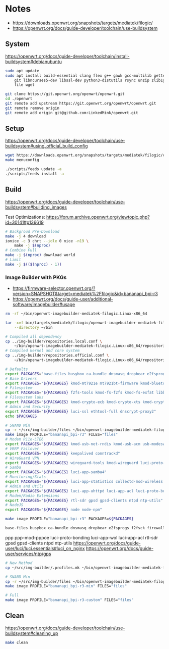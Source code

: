 # Notes

- https://downloads.openwrt.org/snapshots/targets/mediatek/filogic/
- https://openwrt.org/docs/guide-developer/toolchain/use-buildsystem

## System

https://openwrt.org/docs/guide-developer/toolchain/install-buildsystem#debianubuntu

```sh
sudo apt update
sudo apt install build-essential clang flex g++ gawk gcc-multilib gettext \
    git libncurses5-dev libssl-dev python3-distutils rsync unzip zlib1g-dev \
    file wget

git clone https://git.openwrt.org/openwrt/openwrt.git
cd ./openwrt
git remote add upstream https://git.openwrt.org/openwrt/openwrt.git
git remote remove origin
git remote add origin git@github.com:LinkedMink/openwrt.git
```

## Setup

https://openwrt.org/docs/guide-developer/toolchain/use-buildsystem#using_official_build_config

```sh
wget https://downloads.openwrt.org/snapshots/targets/mediatek/filogic/config.buildinfo -O .config
make menuconfig

./scripts/feeds update -a
./scripts/feeds install -a
```

## Build

https://openwrt.org/docs/guide-developer/toolchain/use-buildsystem#building_images

Test Optimizations:
https://forum.archive.openwrt.org/viewtopic.php?id=30141#p136619

```sh
# Backgroud Pre-Download
make -j 4 download
ionice -c 3 chrt --idle 0 nice -n19 \
    make -j $(nproc)
# Combine Full
make -j $(nproc) download world
# Limit
make -j $(($(nproc) - 1))
```

### Image Builder with PKGs

- https://firmware-selector.openwrt.org/?version=SNAPSHOT&target=mediatek%2Ffilogic&id=bananapi_bpi-r3
- https://openwrt.org/docs/guide-user/additional-software/imagebuilder#usage

```sh
rm -rf ~/bin/openwrt-imagebuilder-mediatek-filogic.Linux-x86_64

tar -xvf bin/targets/mediatek/filogic/openwrt-imagebuilder-mediatek-filogic.Linux-x86_64.tar.xz \
    --directory ~/bin

# Compiled all dependency
cp ../img-builder/repositories.local.conf \
    ~/bin/openwrt-imagebuilder-mediatek-filogic.Linux-x86_64/repositories.conf
# Compiled kernel and core system
cp ../img-builder/repositories.official.conf \
    ~/bin/openwrt-imagebuilder-mediatek-filogic.Linux-x86_64/repositories.conf
```

```sh
# Defaults
export PACKAGES="base-files busybox ca-bundle dnsmasq dropbear e2fsprogs f2fsck firewall4 fstools kmod-crypto-hw-safexcel kmod-gpio-button-hotplug kmod-hwmon-pwmfan kmod-i2c-gpio kmod-leds-gpio kmod-mt7915e kmod-mt7986-firmware kmod-nft-offload kmod-sfp kmod-usb3 libc libgcc libustream-wolfssl logd mkf2fs mtd netifd nftables odhcp6c odhcpd-ipv6only opkg ppp ppp-mod-pppoe procd procd-seccomp procd-ujail uboot-envtools uci uclient-fetch urandom-seed urngd wpad-basic-wolfssl"
# Base Drivers
export PACKAGES="${PACKAGES} kmod-mt7921e mt7921bt-firmware kmod-bluetooth kmod-nvme"
# Filesystem
export PACKAGES="${PACKAGES} f2fs-tools kmod-fs-f2fs kmod-fs-exfat libblkid1 ntfs-3g kmod-usb-storage block-mount parted"
# Filesystem luks
export PACKAGES="${PACKAGES} kmod-crypto-ecb kmod-crypto-xts kmod-crypto-misc kmod-crypto-user cryptsetup"
# Admin and Security
export PACKAGES="${PACKAGES} luci-ssl ethtool-full dnscrypt-proxy2"
echo $PACKAGES

# SNAND Min
cp -r ~/src/img-builder/files ~/bin/openwrt-imagebuilder-mediatek-filogic.Linux-x86_64/
make image PROFILE="bananapi_bpi-r3" FILES="files"
# Modem R11e-LTE6
export PACKAGES="${PACKAGES} kmod-usb-net-rndis kmod-usb-acm usb-modeswitch luci-proto-modemmanager"
# VRRP Failover
export PACKAGES="${PACKAGES} keepalived conntrackd"
# WireGuard VPN
export PACKAGES="${PACKAGES} wireguard-tools kmod-wireguard luci-proto-wireguard"
# Samba
export PACKAGES="${PACKAGES} luci-app-samba4"
# Monitoring/Stats
export PACKAGES="${PACKAGES} luci-app-statistics collectd-mod-wireless collectd-mod-sensors collectd-mod-thermal prometheus-node-exporter-lua"
# Admin and Utils
export PACKAGES="${PACKAGES} luci-app-uhttpd luci-app-acl luci-proto-bonding curl"
# Modem/Radio Extensions
export PACKAGES="${PACKAGES} rtl-sdr gpsd gpsd-clients ntpd ntp-utils"
# NodeJS
export PACKAGES="${PACKAGES} node node-npm"

make image PROFILE="bananapi_bpi-r3" PACKAGES=${PACKAGES}

base-files busybox ca-bundle dnsmasq dropbear e2fsprogs f2fsck firewall4 fstools kmod-crypto-hw-safexcel kmod-gpio-button-hotplug kmod-hwmon-pwmfan kmod-i2c-gpio kmod-leds-gpio kmod-mt7915e kmod-mt7986-firmware kmod-nft-offload kmod-sfp kmod-usb3 libc libgcc libustream-wolfssl logd mkf2fs mtd netifd nftables odhcp6c odhcpd-ipv6only opkg ppp ppp-mod-pppoe procd procd-seccomp procd-ujail uboot-envtools uci uclient-fetch urandom-seed urngd wpad-basic-wolfssl
```

ppp ppp-mod-pppoe
luci-proto-bonding luci-app-wol luci-app-acl rtl-sdr
gpsd gpsd-clients ntpd ntp-utils
https://openwrt.org/docs/guide-user/luci/luci.essentials#luci_on_nginx
https://openwrt.org/docs/guide-user/services/ntp/gps

```sh
# New Method
cp ~/src/img-builder/.profiles.mk ~/bin/openwrt-imagebuilder-mediatek-filogic.Linux-x86_64/

# SNAND Min
cp -r ~/src/img-builder/files ~/bin/openwrt-imagebuilder-mediatek-filogic.Linux-x86_64/
make image PROFILE="bananapi_bpi-r3-min" FILES="files"

# Full
make image PROFILE="bananapi_bpi-r3-custom" FILES="files"
```

## Clean

https://openwrt.org/docs/guide-developer/toolchain/use-buildsystem#cleaning_up

```sh
make clean
```
